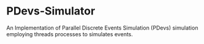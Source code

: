 # PDevs-Simulator

An Implementation of Parallel Discrete Events Simulation (PDevs) simulation employing threads processes to simulates events.
